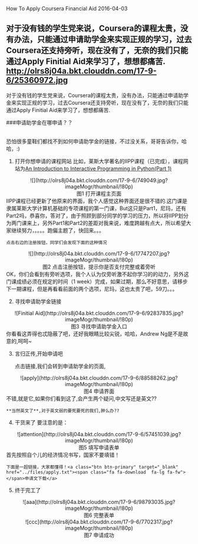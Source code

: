 How To Apply Coursera Financial Aid 
2016-04-03

对于没有钱的学生党来说，Coursera的课程太贵，没有办法，只能通过申请助学金来实现正规的学习，过去Coursera还支持旁听，现在没有了，无奈的我们只能通过Apply Finitial Aid来学习了，想想都痛苦.
http://olrs8j04a.bkt.clouddn.com/17-9-6/25360972.jpg
---

对于没有钱的学生党来说，Coursera的课程太贵，没有办法，只能通过申请助学金来实现正规的学习，过去Coursera还支持旁听，现在没有了，无奈的我们只能通过Apply Finitial Aid来学习了，想想都痛苦.

###申请助学金在哪申请？？
	
<br>恐怕很多童鞋们都找不到如何申请助学金的链接，不过没关系，哥哥告诉你，哈哈，:)

1. 打开你想申请的课程网站
	比如，莱斯大学著名的IIPP课程（已完成），课程网站为[An Introduction to Interactive Programming in Python(Part 1)](https://www.coursera.org/learn/interactive-python-1)
<div align="center">
	![](http://olrs8j04a.bkt.clouddn.com/17-9-6/749049.jpg?imageMogr/thumbnail/!80p)
<center class="cap"><caption>图1 打开课程主页面</caption></center>
</div>
	IIPP课程已经更新了他原来的界面，我个人感觉这种界面还是很不错的.这门课是隶属莱斯大学计算机基础的专项课程的第一门课，But这只是Part1，尼玛，还有Part2吗，恭喜你，答对了，由于照顾到部分同学的学习的压力，所以将IIPP划分为两门课来上，另外Part1和Part2的差距对我来说，难度跨越有点大，所以希望大家继续努力，。。。。跑偏主题了，快回来。。。

	点击右边的注册按钮，同学们会发现下面的这种情况
<div align="center">
	![](http://olrs8j04a.bkt.clouddn.com/17-9-6/17747207.jpg?imageMogr/thumbnail/!80p)
<center class="cap"><caption>图2 点击注册按钮，提示你是否支付完整或着旁听</caption></center>
</div>
	OK，你们会看到有旁听选项，我个人认为仅旁听激不起你学习的的动力，另外这门课成绩必须在规定的时间（1 week）完成，如果过期，那么不好意思，请移步下一期课程，但是再看看前面的两个选项，尼玛，这也太贵了吧，59刀。。。

2. 寻找申请助学金链接
<div align="center">
	![Finitial Aid](http://olrs8j04a.bkt.clouddn.com/17-9-6/92837835.jpg?imageMogr/thumbnail/!80p)
<center class="cap"><caption>图3 寻找申请助学金入口</caption></center>
</div>
	你看看这弄得也忒隐蔽了吧，还好我眼睛比较尖锐，哈哈，Andrew Ng是不是故意的,呵呵~

3. 言归正传,开始申请吧

	点击链接,我们会转到申请助学金的页面,
<div align="center">
	![apply](http://olrs8j04a.bkt.clouddn.com/17-9-6/88588262.jpg?imageMogr/thumbnail/!80p)
<center class="cap"><caption>图4 申请界面</caption></center>
</div>
	不错,就是它,如果你们看到这了,会产生两个疑问,中文写还是英文??

	**当然英文了**,对于英文弱的要死要死的我们,肿么办??

4. 干货来了
	要注意的是：
<div align="center">
	![attention](http://olrs8j04a.bkt.clouddn.com/17-9-6/57451039.jpg?imageMogr/thumbnail/!80p)
	<center class="cap"><caption>图5 填写申请表单</caption></center>
</div>
	首先按照自个儿的经济情况书写，国家不要填错！

	下面是一超链接，大家都懂得！<a class="btn btn-primary" target="_blank" href="../files/apply.txt"><span class="fa fa-download  fa-lg fa-fw"></span>申请文下载</a>

5. 终于完工了
<div align="center">
	![aaa](http://olrs8j04a.bkt.clouddn.com/17-9-6/98793035.jpg?imageMogr/thumbnail/!80p)
	<center class="cap"><caption>图6 完整表单</caption></center>
	![ccc](http://olrs8j04a.bkt.clouddn.com/17-9-6/7702317.jpg?imageMogr/thumbnail/!80p)
	<center class="cap"><caption>图7 申请成功</caption></center>
</div>

	



